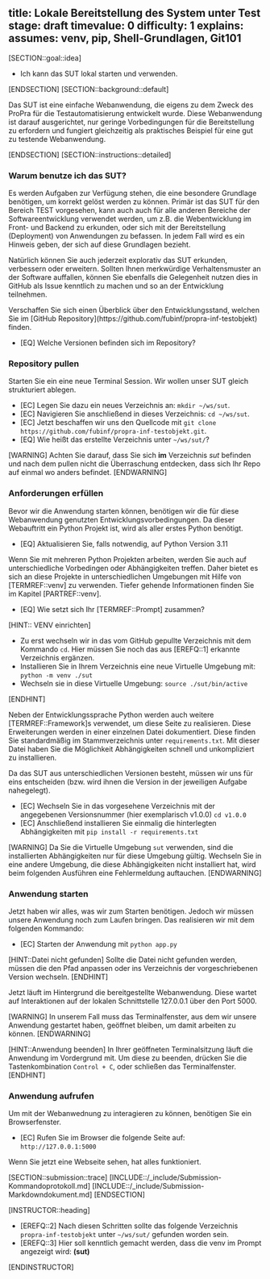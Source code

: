 title: Lokale Bereitstellung des System unter Test
stage: draft
timevalue: 0
difficulty: 1
explains:
assumes: venv, pip, Shell-Grundlagen, Git101
---

[SECTION::goal::idea]

- Ich kann das SUT lokal starten und verwenden.

[ENDSECTION]
[SECTION::background::default]

Das SUT ist eine einfache Webanwendung, die eigens zu dem Zweck des ProPra für die
Testautomatisierung entwickelt wurde. Diese Webanwendung ist darauf ausgerichtet, nur geringe
Vorbedingungen für die Bereitstellung zu erfordern und fungiert gleichzeitig als praktisches
Beispiel für eine gut zu testende Webanwendung.

[ENDSECTION]
[SECTION::instructions::detailed]

### Warum benutze ich das SUT?

Es werden Aufgaben zur Verfügung stehen, die eine besondere Grundlage benötigen, um korrekt gelöst
werden zu können. Primär ist das SUT für den Bereich TEST vorgesehen, kann auch auch für alle
anderen Bereiche der Softwareentwicklung verwendet werden, um z.B. die Webentwicklung im Front- und
Backend zu erkunden, oder sich mit der Bereitstellung (Deployment) von Anwendungen zu befassen.
In jedem Fall wird es ein Hinweis geben, der sich auf diese Grundlagen bezieht.

Natürlich können Sie auch jederzeit explorativ das SUT erkunden, verbessern oder erweitern. Sollten
Ihnen merkwürdige Verhaltensmuster an der Software auffallen, können Sie ebenfalls die Gelegenheit
nutzen dies in GitHub als Issue kenntlich zu machen und so an der Entwicklung teilnehmen.

<replacement id=SUTCopyRepoLink>
Verschaffen Sie sich einen Überblick über den Entwicklungsstand, welchen Sie im
[GitHub Repository](https://github.com/fubinf/propra-inf-testobjekt) finden.
</replacement>

- [EQ] Welche Versionen befinden sich im Repository?

### Repository pullen

Starten Sie ein eine neue Terminal Session. Wir wollen unser SUT gleich strukturiert ablegen.

- [EC] Legen Sie dazu ein neues Verzeichnis an: `mkdir ~/ws/sut`.
- [EC] Navigieren Sie anschließend in dieses Verzeichnis: `cd ~/ws/sut`.
- [EC] Jetzt beschaffen wir uns den Quellcode mit `git clone https://github.com/fubinf/propra-inf-testobjekt.git`.
- [EQ] Wie heißt das erstellte Verzeichnis unter `~/ws/sut/`?

[WARNING]
Achten Sie darauf, dass Sie sich **im** Verzeichnis *sut* befinden und nach dem pullen nicht die
Überraschung entdecken, dass sich Ihr Repo auf einmal wo anders befindet.
[ENDWARNING]

### Anforderungen erfüllen

Bevor wir die Anwendung starten können, benötigen wir die für diese Webanwendung genutzten
Entwicklungsvorbedingungen. Da dieser Webauftritt ein Python Projekt ist, wird als aller erstes
Python benötigt.

- [EQ] Aktualisieren Sie, falls notwendig, auf Python Version 3.11

Wenn Sie mit mehreren Python Projekten arbeiten, werden Sie auch auf unterschiedliche Vorbedingen
oder Abhängigkeiten treffen. Daher bietet es sich an diese Projekte in unterschiedlichen Umgebungen
mit Hilfe von [TERMREF::venv] zu verwenden. Tiefer gehende Informationen finden Sie im Kapitel
[PARTREF::venv].

- [EQ] Wie setzt sich Ihr [TERMREF::Prompt] zusammen?

[HINT:: VENV einrichten]

- Zu erst wechseln wir in das vom GitHub gepullte Verzeichnis mit dem Kommando `cd`. Hier
  müssen Sie noch das aus [EREFQ::1] erkannte Verzeichnis ergänzen.
- Installieren Sie in Ihrem Verzeichnis eine neue Virtuelle Umgebung mit: `python -m venv ./sut`
- Wechseln sie in diese Virtuelle Umgebung: `source ./sut/bin/active`

[ENDHINT]

Neben der Entwicklungssprache Python werden auch weitere [TERMREF::Framework]s verwendet, um diese
Seite zu realisieren. Diese Erweiterungen werden in einer einzelnen Datei dokumentiert. Diese
finden Sie standardmäßig im Stammverzeichnis unter `requirements.txt`. Mit dieser Datei haben Sie
die Möglichkeit Abhängigkeiten schnell und unkompliziert zu installieren.

Da das SUT aus unterschiedlichen Versionen besteht, müssen wir uns für eins entscheiden (bzw. wird
ihnen die Version in der jeweiligen Aufgabe nahegelegt).

- [EC] Wechseln Sie in das vorgesehene Verzeichnis mit der angegebenen Versionsnummer (hier
  exemplarisch v1.0.0) `cd v1.0.0`
- [EC] Anschließend installieren Sie einmalig die hinterlegten Abhängigkeiten mit `pip install -r requirements.txt`

[WARNING]
Da Sie die Virtuelle Umgebung `sut` verwenden, sind die installierten Abhängigkeiten nur für diese
Umgebung gültig. Wechseln Sie in eine andere Umgebung, die diese Abhängigkeiten nicht installiert
hat, wird beim folgenden Ausführen eine Fehlermeldung auftauchen.
[ENDWARNING]

### Anwendung starten

Jetzt haben wir alles, was wir zum Starten benötigen. Jedoch wir müssen unsere Anwendung noch zum
Laufen bringen. Das realisieren wir mit dem folgenden Kommando:

- [EC] Starten der Anwendung mit `python app.py`

[HINT::Datei nicht gefunden]
Sollte die Datei nicht gefunden werden, müssen die den Pfad anpassen oder ins Verzeichnis der
vorgeschriebenen Version wechseln.
[ENDHINT]

Jetzt läuft im Hintergrund die bereitgestellte Webanwendung. Diese wartet auf Interaktionen auf der
lokalen Schnittstelle 127.0.0.1 über den Port 5000.

[WARNING]
In unserem Fall muss das Terminalfenster, aus dem wir unsere Anwendung gestartet haben, geöffnet
bleiben, um damit arbeiten zu können.
[ENDWARNING]

[HINT::Anwendung beenden]
In Ihrer geöffneten Terminalsitzung läuft die Anwendung im Vordergrund mit. Um diese zu beenden,
drücken Sie die Tastenkombination `Control + C`, oder schließen das Terminalfenster.
[ENDHINT]

### Anwendung aufrufen

Um mit der Webanwednung zu interagieren zu können, benötigen Sie ein Browserfenster.

- [EC] Rufen Sie im Browser die folgende Seite auf: `http://127.0.0.1:5000`

Wenn Sie jetzt eine Webseite sehen, hat alles funktioniert.

[SECTION::submission::trace]
[INCLUDE::/_include/Submission-Kommandoprotokoll.md]
[INCLUDE::/_include/Submission-Markdowndokument.md]
[ENDSECTION]

[INSTRUCTOR::heading]

- [EREFQ::2] Nach diesen Schritten sollte das folgende Verzeichnis `propra-inf-testobjekt` unter
  `~/ws/sut/` gefunden worden sein.
- [EREFQ::3] Hier soll kenntlich gemacht werden, dass die venv im Prompt angezeigt wird: **(sut)**

[ENDINSTRUCTOR]
